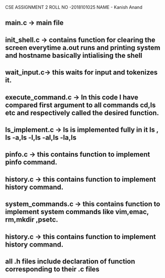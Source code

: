 CSE ASSIGNMENT 2
ROLL NO -2018101025
NAME - Kanish Anand

## main.c -> main file

## init_shell.c -> contains function for clearing the screen everytime a.out runs and printing system and hostname basically intialising the shell

## wait_input.c-> this waits for input and tokenizes it.

## execute_command.c -> In this code I have compared first argument to all commands cd,ls etc and respectively called the desired function.

## ls_implement.c -> ls is implemented fully in it ls , ls -a,ls -l,ls -al,ls -la,ls <directoryname>

## pinfo.c -> this contains function to implement pinfo command.

## history.c -> this contains function to implement history command.

## system_commands.c -> this contains function to implement system commands like vim,emac, rm,mkdir ,psetc.

## history.c -> this contains function to implement history command.

## all .h files include declaration of function corresponding to their .c files
